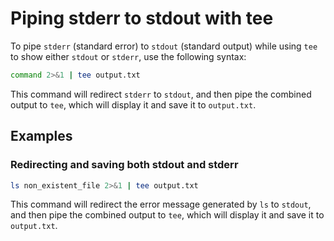 # Piping stderr to stdout with tee

To pipe `stderr` (standard error) to `stdout` (standard output) while using `tee` to show either `stdout` or `stderr`, use the following syntax:

```sh
command 2>&1 | tee output.txt
```

This command will redirect `stderr` to `stdout`, and then pipe the combined output to `tee`, which will display it and save it to `output.txt`.

## Examples

### Redirecting and saving both stdout and stderr

```sh
ls non_existent_file 2>&1 | tee output.txt
```

This command will redirect the error message generated by `ls` to `stdout`, and then pipe the combined output to `tee`, which will display it and save it to `output.txt`.
